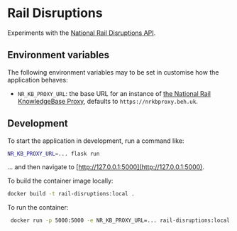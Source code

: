 # Rail Disruptions
Experiments with the [National Rail Disruptions API](https://raildata.org.uk/dashboard/dataProduct/P-4b85a789-5f14-4763-841a-b3ada659a51a/overview).

## Environment variables
The following environment variables may to be set in customise how the application behaves:
- `NR_KB_PROXY_URL`: the base URL for an instance of [the National Rail KnowledgeBase Proxy](https://github.com/BenjaminEHowe/national-rail-knowledgebase-proxy), defaults to `https://nrkbproxy.beh.uk`.

## Development
To start the application in development, run a command like:
```bash
NR_KB_PROXY_URL=... flask run
```

... and then navigate to [http://127.0.0.1:5000](http://127.0.0.1:5000).

To build the container image locally:
```bash
docker build -t rail-disruptions:local .
```

To run the container:
```bash
 docker run -p 5000:5000 -e NR_KB_PROXY_URL=... rail-disruptions:local
```
